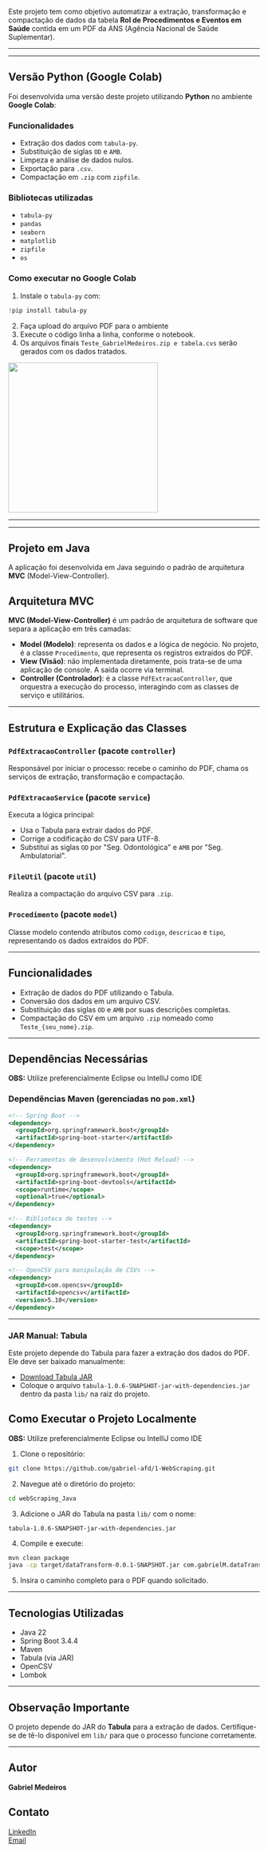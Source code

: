 

Este projeto tem como objetivo automatizar a extração, transformação e compactação de dados da tabela **Rol de Procedimentos e Eventos em Saúde** contida em um PDF da ANS (Agência Nacional de Saúde Suplementar). 

---
---
##  Versão Python (Google Colab)

Foi desenvolvida uma versão deste projeto utilizando **Python** no ambiente **Google Colab**:

### Funcionalidades
- Extração dos dados com `tabula-py`.
- Substituição de siglas `OD` e `AMB`.
- Limpeza e análise de dados nulos.
- Exportação para `.csv`.
- Compactação em `.zip` com `zipfile`.

### Bibliotecas utilizadas
- `tabula-py`
- `pandas`
- `seaborn`
- `matplotlib`
- `zipfile`
- `os`

### Como executar no Google Colab
1. Instale o `tabula-py` com:
```python
!pip install tabula-py
```
2. Faça upload do arquivo PDF para o ambiente
3. Execute o código linha a linha, conforme o notebook.
4. Os arquivos finais `Teste_GabrielMedeiros.zip e tabela.cvs` serão gerados com os dados tratados.

<img src="https://github.com/user-attachments/assets/7ec407fb-4fc9-49e3-bace-3723c2e878f7" width="300"/>   


---
---

## Projeto em Java

A aplicação foi desenvolvida em Java seguindo o padrão de arquitetura **MVC** (Model-View-Controller).

## Arquitetura MVC

**MVC (Model-View-Controller)** é um padrão de arquitetura de software que separa a aplicação em três camadas:

- **Model (Modelo)**: representa os dados e a lógica de negócio. No projeto, é a classe `Procedimento`, que representa os registros extraídos do PDF.
- **View (Visão)**: não implementada diretamente, pois trata-se de uma aplicação de console. A saída ocorre via terminal.
- **Controller (Controlador)**: é a classe `PdfExtracaoController`, que orquestra a execução do processo, interagindo com as classes de serviço e utilitários.

---

##  Estrutura e Explicação das Classes

### `PdfExtracaoController` (pacote `controller`)
Responsável por iniciar o processo: recebe o caminho do PDF, chama os serviços de extração, transformação e compactação.

### `PdfExtracaoService` (pacote `service`)
Executa a lógica principal:
- Usa o Tabula para extrair dados do PDF.
- Corrige a codificação do CSV para UTF-8.
- Substitui as siglas `OD` por "Seg. Odontológica" e `AMB` por "Seg. Ambulatorial".

### `FileUtil` (pacote `util`)
Realiza a compactação do arquivo CSV para `.zip`.

### `Procedimento` (pacote `model`)
Classe modelo contendo atributos como `codigo`, `descricao` e `tipo`, representando os dados extraídos do PDF.

---

## Funcionalidades

- Extração de dados do PDF utilizando o Tabula.
- Conversão dos dados em um arquivo CSV.
- Substituição das siglas `OD` e `AMB` por suas descrições completas.
- Compactação do CSV em um arquivo `.zip` nomeado como `Teste_{seu_nome}.zip`.

---

##  Dependências Necessárias

**OBS:** Utilize preferencialmente Eclipse ou IntelliJ como IDE

### Dependências Maven (gerenciadas no `pom.xml`)

```xml
<!-- Spring Boot -->
<dependency>
  <groupId>org.springframework.boot</groupId>
  <artifactId>spring-boot-starter</artifactId>
</dependency>

<!-- Ferramentas de desenvolvimento (Hot Reload) -->
<dependency>
  <groupId>org.springframework.boot</groupId>
  <artifactId>spring-boot-devtools</artifactId>
  <scope>runtime</scope>
  <optional>true</optional>
</dependency>

<!-- Biblioteca de testes -->
<dependency>
  <groupId>org.springframework.boot</groupId>
  <artifactId>spring-boot-starter-test</artifactId>
  <scope>test</scope>
</dependency>

<!-- OpenCSV para manipulação de CSVs -->
<dependency>
  <groupId>com.opencsv</groupId>
  <artifactId>opencsv</artifactId>
  <version>5.10</version>
</dependency>
```

---

### JAR Manual: Tabula

Este projeto depende do Tabula para fazer a extração dos dados do PDF. Ele deve ser baixado manualmente:

- [Download Tabula JAR](https://github.com/tabulapdf/tabula-java/releases)
- Coloque o arquivo `tabula-1.0.6-SNAPSHOT-jar-with-dependencies.jar` dentro da pasta `lib/` na raiz do projeto.


## Como Executar o Projeto Localmente

**OBS:** Utilize preferencialmente Eclipse ou IntelliJ como IDE

1. Clone o repositório:
```bash
git clone https://github.com/gabriel-afd/1-WebScraping.git
```

2. Navegue até o diretório do projeto:
```bash
cd webScraping_Java
```

3. Adicione o JAR do Tabula na pasta `lib/` com o nome:
```
tabula-1.0.6-SNAPSHOT-jar-with-dependencies.jar
```

4. Compile e execute:
```bash
mvn clean package
java -cp target/dataTransform-0.0.1-SNAPSHOT.jar com.gabrielM.dataTransform.controller.PdfExtracaoController
```

5. Insira o caminho completo para o PDF quando solicitado.


---


##  Tecnologias Utilizadas

- Java 22
- Spring Boot 3.4.4
- Maven
- Tabula (via JAR)
- OpenCSV
- Lombok

---

##  Observação Importante

O projeto depende do JAR do **Tabula** para a extração de dados. Certifique-se de tê-lo disponível em `lib/` para que o processo funcione corretamente.

---

## Autor
**Gabriel Medeiros**

## Contato
[LinkedIn](https://www.linkedin.com/in/seu-perfil)  
[Email](mailto:seu.email@exemplo.com)






